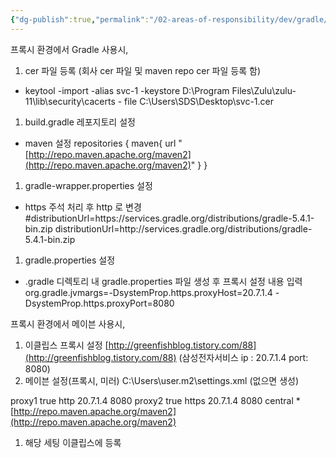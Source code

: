 ```yaml
---
{"dg-publish":true,"permalink":"/02-areas-of-responsibility/dev/gradle/gradle-maven-proxy/","tags":["dev","gradle","maven","proxy"],"noteIcon":""}
---
```



프록시 환경에서 Gradle 사용시,

1. cer 파일 등록 (회사 cer 파일 및 maven repo cer 파일 등록 함)
- keytool -import -alias svc-1 -keystore D:\Program Files\Zulu\zulu-11\lib\security\cacerts - file C:\Users\SDS\Desktop\svc-1.cer
1. build.gradle 레포지토리 설정
- maven 설정
repositories {
maven{
url "[http://repo.maven.apache.org/maven2](http://repo.maven.apache.org/maven2)"
}
}
1. gradle-wrapper.properties 설정
- https 주석 처리 후 http 로 변경
#distributionUrl=https\://services.gradle.org/distributions/gradle-5.4.1-bin.zip
distributionUrl=http\://services.gradle.org/distributions/gradle-5.4.1-bin.zip
1. gradle.properties 설정
- .gradle 디렉토리 내 gradle.properties 파일 생성 후 프록시 설정 내용 입력
org.gradle.jvmargs=-DsystemProp.https.proxyHost=20.7.1.4 -DsystemProp.https.proxyPort=8080

프록시 환경에서 메이븐 사용시,

1. 이클립스 프록시 설정
[http://greenfishblog.tistory.com/88](http://greenfishblog.tistory.com/88)
(삼성전자서비스
ip : 20.7.1.4
port: 8080)
2. 메이븐 설정(프록시, 미러)
C:\Users\user\.m2\settings.xml (없으면 생성)

<settings xmlns="[http://maven.apache.org/SETTINGS/1.0.0](http://maven.apache.org/SETTINGS/1.0.0)"
xmlns:xsi="[http://www.w3.org/2001/XMLSchema-instance](http://www.w3.org/2001/XMLSchema-instance)"
xsi:schemaLocation="[http://maven.apache.org/SETTINGS/1.0.0](http://maven.apache.org/SETTINGS/1.0.0)[http://maven.apache.org/xsd/settings-1.0.0.xsd](http://maven.apache.org/xsd/settings-1.0.0.xsd)">
<proxies>
<proxy>
<id>proxy1</id>
<active>true</active>
<protocol>http</protocol>
<host>20.7.1.4</host>
<port>8080</port>
</proxy>
<proxy>
<id>proxy2</id>
<active>true</active>
<protocol>https</protocol>
<host>20.7.1.4</host>
<port>8080</port>
</proxy>
</proxies>
<mirrors>
<mirror>
<id>central</id>
<mirrorOf>*</mirrorOf>
<url>[http://repo.maven.apache.org/maven2](http://repo.maven.apache.org/maven2)</url>
</mirror>
</mirrors>
</settings>

1. 해당 세팅 이클립스에 등록